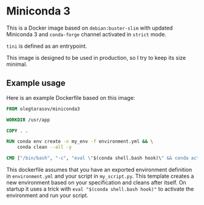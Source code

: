 # Miniconda 3

This is a Docker image based on `debian:buster-slim` with updated Miniconda 3 and `conda-forge` channel activated in `strict` mode.

`tini` is defined as an entrypoint.

This image is designed to be used in production, so I try to keep its size minimal.

## Example usage

Here is an example Dockerfile based on this image:

```Dockerfile
FROM olegtarasov/miniconda3

WORKDIR /usr/app

COPY . .

RUN conda env create -n my_env -f environment.yml && \
    conda clean --all -y

CMD ["/bin/bash", "-c", "eval \"$(conda shell.bash hook)\" && conda activate my_env && python my_script.py"]
``` 

This dockerfile assumes that you have an exported environment definition in `environment.yml` and your script in `my_script.py`. This template creates a new environment based on your specification and cleans after itself. On startup it uses a trick with `eval "$(conda shell.bash hook)"` to activate the environment and run your script.